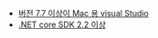 * [버전 7.7 이상이 Mac 용 visual Studio](https://www.visualstudio.com/downloads/)
* [.NET core SDK 2.2 이상](https://www.microsoft.com/net/download/all)